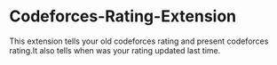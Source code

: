 # Codeforces-Rating-Extension
This extension tells your old codeforces rating and present codeforces rating.It also tells when was your rating updated last time.
